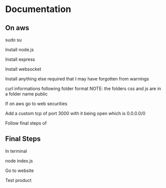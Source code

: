 <h1>Documentation</h1>

<h2>On aws</h2> 
<p>sudo su</p>
<p>Install node.js</p>
<p>Install express</p>
<p>Install websocket</p>
<p>Install anything else required that I may have forgotten from warnings</p>
<p> curl informations following folder format NOTE: the folders css and js are in a folder name public </p>
<p>If on aws go to web securities</p> 
<p>Add a custom tcp of port 3000 with it being open which is 0.0.0.0/0</p>
<p>Follow final steps of</p>

 <h2> Final Steps</h2>
<p>In terminal </p>
<p>node index.js </p>
<p>Go to website</p>
<p>Test product</p>
